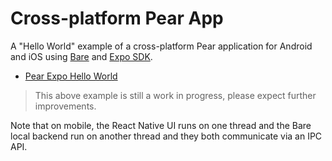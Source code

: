# Cross-platform Pear App

A "Hello World" example of a cross-platform Pear application for Android and iOS using [Bare](https://github.com/holepunchto/bare) and [Expo SDK](https://expo.dev/).

- [Pear Expo Hello World](https://github.com/holepunchto/pear-expo-hello-world?tab=readme-ov-file)

> This above example is still a work in progress, please expect further improvements.

Note that on mobile, the React Native UI runs on one thread and the Bare local backend run on another thread and they both communicate via an IPC API.